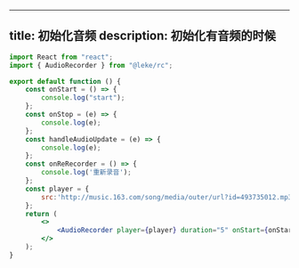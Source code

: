 <!--
 * @Descripttion: 
 * @Author: gulingxin
 * @Date: 2021-02-03 15:42:48
 * @LastEditTime: 2021-02-04 17:12:05
-->
---

title: 初始化音频
description: 初始化有音频的时候
---

```jsx
import React from "react";
import { AudioRecorder } from "@leke/rc";

export default function () {
    const onStart = () => {
        console.log("start");
    };
    const onStop = (e) => {
        console.log(e);
    };
    const handleAudioUpdate = (e) => {
        console.log(e);
    };
    const onReRecorder = () => {
        console.log('重新录音');
    };
    const player = {
        src:'http://music.163.com/song/media/outer/url?id=493735012.mp3'
    };
    return (
        <>
            <AudioRecorder player={player} duration="5" onStart={onStart} onStop={onStop} isViewAudio onReRecorder={onReRecorder} />
        </>
    );
}
```

```css

```
